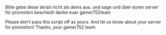 Bitte gebe diese skript nicht als deins aus. und sage und über euren server für promotion bescheid! danke euer gamer752team

Please don't pass this script off as yours. And let us know about your server for promotion! Thanks, your gamer752 team
